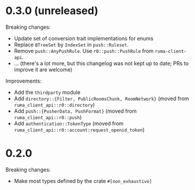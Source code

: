 # 0.3.0 (unreleased)

Breaking changes:

* Update set of conversion trait implementations for enums
* Replace `BTreeSet` by `IndexSet` in `push::Ruleset`.
* Remove `push::AnyPushRule`. Use `r0::push::PushRule`
  from `ruma-client-api`.
* … (there's a lot more, but this changelog was not kept up to date; PRs to
  improve it are welcome)

Improvements:

* Add the `thirdparty` module
* Add `directory::{Filter, PublicRoomsChunk, RoomNetwork}` (moved from
  `ruma_client_api::r0::directory`)
* Add `push::{PusherData, PushFormat}` (moved from `ruma_client_api::r0::push`)
* Add `authentication::TokenType` (moved from
  `ruma_client_api::r0::account:request_openid_token`)

# 0.2.0

Breaking changes:

* Make most types defined by the crate `#[non_exhaustive]`
